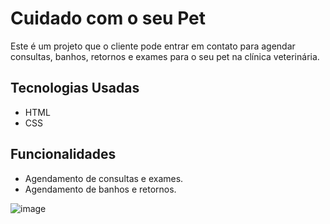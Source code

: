 <h1>Cuidado com o seu Pet</h1>

<p>Este é um projeto que o cliente pode entrar em contato para agendar consultas, banhos, retornos e exames para o seu pet na clínica veterinária.</p>

<h2>Tecnologias Usadas</h2>
<ul>
  <li>HTML</li>
  <li>CSS</li>
</ul>

<h2>Funcionalidades</h2>
<ul>
  <li>Agendamento de consultas e exames.</li>
  <li>Agendamento de banhos e retornos.</li>
</ul>



![image](https://github.com/user-attachments/assets/b9b996c4-904f-49d8-a2d6-b742caab6568)
